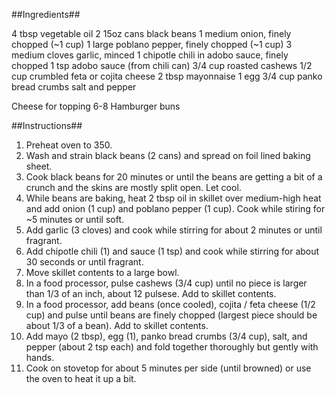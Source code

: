 ##Ingredients##

4 tbsp vegetable oil
2 15oz cans black beans
1 medium onion, finely chopped (~1 cup)
1 large poblano pepper, finely chopped (~1 cup)
3 medium cloves garlic, minced
1 chipotle chili in adobo sauce, finely chopped
1 tsp adobo sauce (from chili can)
3/4 cup roasted cashews
1/2 cup crumbled feta or cojita cheese
2 tbsp mayonnaise
1 egg
3/4 cup panko bread crumbs
salt and pepper

Cheese for topping
6-8 Hamburger buns

##Instructions##
1. Preheat oven to 350.
1. Wash and strain black beans (2 cans) and spread on foil lined baking sheet.
1. Cook black beans for 20 minutes or until the beans are getting a bit of a crunch and the skins are mostly split open. Let cool.
1. While beans are baking, heat 2 tbsp oil in skillet over medium-high heat and add onion (1 cup) and poblano pepper (1 cup). Cook while stiring for ~5 minutes or until soft.
1. Add garlic (3 cloves) and cook while stirring for about 2 minutes or until fragrant.
1. Add chipotle chili (1) and sauce (1 tsp) and cook while stirring for about 30 seconds or until fragrant.
1. Move skillet contents to a large bowl.
1. In a food processor, pulse cashews (3/4 cup) until no piece is larger than 1/3 of an inch, about 12 pulsese. Add to skillet contents.
1. In a food processor, add beans (once cooled), cojita / feta cheese (1/2 cup) and pulse until beans are finely chopped (largest piece should be about 1/3 of a bean). Add to skillet contents.
1. Add mayo (2 tbsp), egg (1), panko bread crumbs (3/4 cup), salt, and pepper (about 2 tsp each) and fold together thoroughly but gently with hands.
1. Cook on stovetop for about 5 minutes per side (until browned) or use the oven to heat it up a bit.
